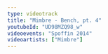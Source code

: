 ```yaml
---
type: videotrack
title: "Mimbre - Bench, pt. 4"
youtubeId: "UD98MZQ98_w"
videoevents: "Spoffin 2014"
videoartists: ["Mimbre"]
---
```

